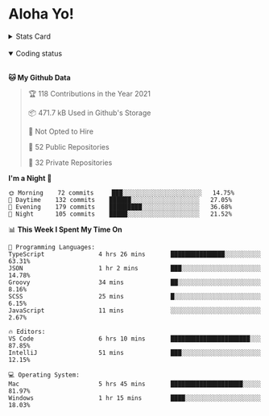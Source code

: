 # Aloha Yo!

<details>
<summary>Stats Card</summary>
 
[![Anurag's github stats](https://github-readme-stats.vercel.app/api?username=GarfieldZHU&show_icons=true&theme=tokyonight)](https://github.com/anuraghazra/github-readme-stats)
 
</details>

<br/>

<details open>

<summary>Coding status</summary>

<br/>

<!--START_SECTION:waka-->
**🐱 My Github Data** 

> 🏆 118 Contributions in the Year 2021
 > 
> 📦 471.7 kB Used in Github's Storage 
 > 
> 🚫 Not Opted to Hire
 > 
> 📜 52 Public Repositories 
 > 
> 🔑 32 Private Repositories  
 > 
**I'm a Night 🦉** 

```text
🌞 Morning    72 commits     ███░░░░░░░░░░░░░░░░░░░░░░   14.75% 
🌆 Daytime    132 commits    ██████░░░░░░░░░░░░░░░░░░░   27.05% 
🌃 Evening    179 commits    █████████░░░░░░░░░░░░░░░░   36.68% 
🌙 Night      105 commits    █████░░░░░░░░░░░░░░░░░░░░   21.52%

```


📊 **This Week I Spent My Time On** 

```text
💬 Programming Languages: 
TypeScript               4 hrs 26 mins       ███████████████░░░░░░░░░░   63.31% 
JSON                     1 hr 2 mins         ███░░░░░░░░░░░░░░░░░░░░░░   14.78% 
Groovy                   34 mins             ██░░░░░░░░░░░░░░░░░░░░░░░   8.16% 
SCSS                     25 mins             █░░░░░░░░░░░░░░░░░░░░░░░░   6.15% 
JavaScript               11 mins             ░░░░░░░░░░░░░░░░░░░░░░░░░   2.67%

🔥 Editors: 
VS Code                  6 hrs 10 mins       ██████████████████████░░░   87.85% 
IntelliJ                 51 mins             ███░░░░░░░░░░░░░░░░░░░░░░   12.15%

💻 Operating System: 
Mac                      5 hrs 45 mins       ████████████████████░░░░░   81.97% 
Windows                  1 hr 15 mins        ████░░░░░░░░░░░░░░░░░░░░░   18.03%

```


<!--END_SECTION:waka-->

</details>
